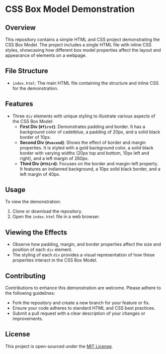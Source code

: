 # CSS Box Model Demonstration

## Overview
This repository contains a simple HTML and CSS project demonstrating the CSS Box Model. The project includes a single HTML file with inline CSS styles, showcasing how different box model properties affect the layout and appearance of elements on a webpage.

## File Structure
- `index.html`: The main HTML file containing the structure and inline CSS for the demonstration.

## Features
- Three `div` elements with unique styling to illustrate various aspects of the CSS Box Model:
  - **First Div (`#first`)**: Demonstrates padding and border. It has a background color of cadetblue, a padding of 20px, and a solid black border of 10px.
  - **Second Div (`#second`)**: Shows the effect of border and margin properties. It is styled with a gold background color, a solid black border with varying widths (20px top and bottom, 10px left and right), and a left margin of 260px.
  - **Third Div (`#third`)**: Focuses on the border and margin-left property. It features an indianred background, a 10px solid black border, and a left margin of 40px.

## Usage
To view the demonstration:
1. Clone or download the repository.
2. Open the `index.html` file in a web browser.

## Viewing the Effects
- Observe how padding, margin, and border properties affect the size and position of each `div` element.
- The styling of each `div` provides a visual representation of how these properties interact in the CSS Box Model.

## Contributing
Contributions to enhance this demonstration are welcome. Please adhere to the following guidelines:
- Fork the repository and create a new branch for your feature or fix.
- Ensure your code adheres to standard HTML and CSS best practices.
- Submit a pull request with a clear description of your changes or improvements.

## License
This project is open-sourced under the [MIT License](LICENSE).
